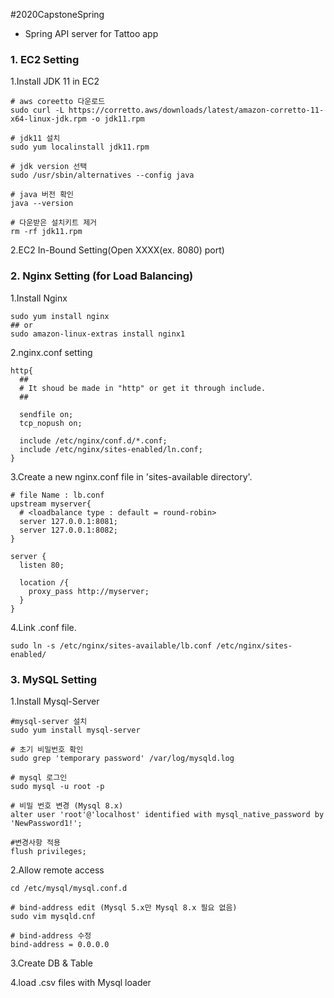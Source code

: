 #2020CapstoneSpring

- Spring API server for Tattoo app


### 1. EC2 Setting
1.Install JDK 11 in EC2
```shell script
# aws coreetto 다운로드
sudo curl -L https://corretto.aws/downloads/latest/amazon-corretto-11-x64-linux-jdk.rpm -o jdk11.rpm

# jdk11 설치
sudo yum localinstall jdk11.rpm

# jdk version 선택
sudo /usr/sbin/alternatives --config java

# java 버전 확인
java --version

# 다운받은 설치키트 제거
rm -rf jdk11.rpm
```

2.EC2 In-Bound Setting(Open XXXX(ex. 8080) port)

### 2. Nginx Setting (for Load Balancing)
1.Install Nginx
```shell script
sudo yum install nginx
## or
sudo amazon-linux-extras install nginx1
```
2.nginx.conf setting
```shell script
http{
  ##
  # It shoud be made in "http" or get it through include.
  ##
  
  sendfile on;
  tcp_nopush on;
  
  include /etc/nginx/conf.d/*.conf;
  include /etc/nginx/sites-enabled/ln.conf;
}
```

3.Create a new nginx.conf file in 'sites-available directory'.
```shell script
# file Name : lb.conf
upstream myserver{
  # <loadbalance type : default = round-robin>
  server 127.0.0.1:8081;
  server 127.0.0.1:8082;
}

server {
  listen 80;
  
  location /{
    proxy_pass http://myserver;
  }
}
```

4.Link .conf file.
```
sudo ln -s /etc/nginx/sites-available/lb.conf /etc/nginx/sites-enabled/
```

### 3. MySQL Setting
1.Install Mysql-Server
```shell script
#mysql-server 설치
sudo yum install mysql-server

# 초기 비밀번호 확인
sudo grep 'temporary password' /var/log/mysqld.log

# mysql 로그인
sudo mysql -u root -p

# 비밀 번호 변경 (Mysql 8.x)
alter user 'root'@'localhost' identified with mysql_native_password by 'NewPassword1!';

#변경사항 적용
flush privileges;
```

2.Allow remote access
```shell script
cd /etc/mysql/mysql.conf.d

# bind-address edit (Mysql 5.x만 Mysql 8.x 필요 없음)
sudo vim mysqld.cnf

# bind-address 수정
bind-address = 0.0.0.0 
```

3.Create DB & Table

4.load .csv files with Mysql loader


